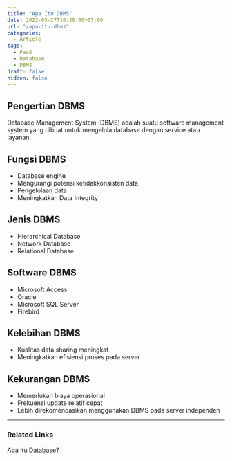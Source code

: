 ```yaml
---
title: "Apa Itu DBMS"
date: 2022-05-27T10:20:00+07:00
url: "/apa-itu-dbms"
categories:
  - Article
tags:
  - PaaS
  - Database
  - DBMS
draft: false
hidden: false
---
```


## Pengertian DBMS
Database Management System (DBMS) adalah suatu software management system yang dibuat untuk mengelola database dengan service atau layanan.

## Fungsi DBMS
- Database engine
- Mengurangi potensi ketidakkonsisten data
- Pengelolaan data
- Meningkatkan Data Integrity

## Jenis DBMS
- Hierarchical Database
- Network Database
- Relational Database

## Software DBMS
- Microsoft Access
- Oracle
- Microsoft SQL Server
- Firebird

## Kelebihan DBMS
- Kualitas data sharing meningkat
- Meningkatkan efisiensi proses pada server

## Kekurangan DBMS
- Memerlukan biaya operasional
- Frekuensi update relatif cepat
- Lebih direkomendasikan menggunakan DBMS pada server independen


---
### Related Links
[Apa itu Database?](/apa-itu-database)